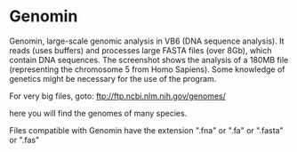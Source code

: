 # Genomin
Genomin, large-scale genomic analysis in VB6 (DNA sequence analysis). It reads (uses buffers) and processes large FASTA files (over 8Gb), which contain DNA sequences. The screenshot shows the analysis of a 180MB file (representing the chromosome 5 from Homo Sapiens). Some knowledge of genetics might be necessary for the use of the program.


For very big files, goto: ftp://ftp.ncbi.nlm.nih.gov/genomes/

here you will find the genomes of many species.

Files compatible with Genomin have the extension ".fna" or ".fa" or ".fasta" or ".fas"
